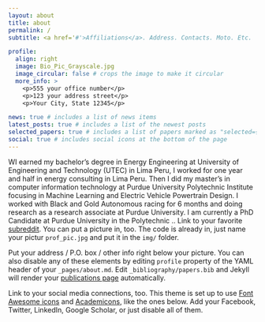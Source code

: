 ```yaml
---
layout: about
title: about
permalink: /
subtitle: <a href='#'>Affiliations</a>. Address. Contacts. Moto. Etc.

profile:
  align: right
  image: Bio_Pic_Grayscale.jpg
  image_circular: false # crops the image to make it circular
  more_info: >
    <p>555 your office number</p>
    <p>123 your address street</p>
    <p>Your City, State 12345</p>

news: true # includes a list of news items
latest_posts: true # includes a list of the newest posts
selected_papers: true # includes a list of papers marked as "selected={true}"
social: true # includes social icons at the bottom of the page
---
```


WI earned my bachelor’s degree in Energy Engineering at University of Engineering and Technology (UTEC) in Lima Peru, I worked for one year and half in energy consulting in Lima Peru. Then I did my master’s in computer information technology at Purdue University Polytechnic Institute focusing in Machine Learning and Electric Vehicle Powertrain Design. I worked with Black and Gold Autonomous racing for 6 months and doing research as a research associate at Purdue University. I am currently a PhD Candidate at Purdue University in the Polytechnic .. Link to your favorite [subreddit](http://reddit.com). You can put a picture in, too. The code is already in, just name your pictur `prof_pic.jpg` and put it in the `img/` folder.

Put your address / P.O. box / other info right below your picture. You can also disable any of these elements by editing `profile` property of the YAML header of your `_pages/about.md`. Edit `_bibliography/papers.bib` and Jekyll will render your [publications page](/al-folio/publications/) automatically.

Link to your social media connections, too. This theme is set up to use [Font Awesome icons](https://fontawesome.com/) and [Academicons](https://jpswalsh.github.io/academicons/), like the ones below. Add your Facebook, Twitter, LinkedIn, Google Scholar, or just disable all of them.

